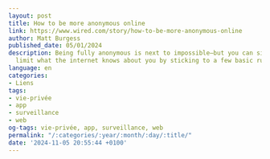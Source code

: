 ```yaml
---
layout: post
title: How to be more anonymous online
link: https://www.wired.com/story/how-to-be-more-anonymous-online
author: Matt Burgess
published_date: 05/01/2024
description: Being fully anonymous is next to impossible—but you can significantly
  limit what the internet knows about you by sticking to a few basic rules.
language: en
categories:
- Liens
tags:
- vie-privée
- app
- surveillance
- web
og-tags: vie-privée, app, surveillance, web
permalink: "/:categories/:year/:month/:day/:title/"
date: '2024-11-05 20:55:44 +0100'
---
```

